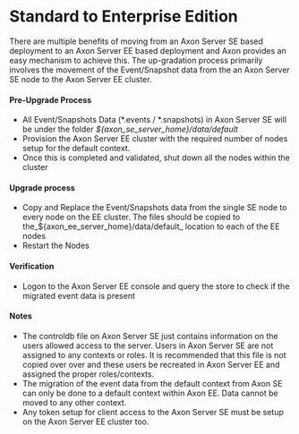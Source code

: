 # Standard to Enterprise Edition

There are multiple benefits of moving from an Axon Server SE based deployment to an Axon Server EE based deployment and Axon provides an easy mechanism to achieve this. The up-gradation process primarily involves the movement of the Event/Snapshot data from the an Axon Server SE node to the Axon Server EE cluster.

#### Pre-Upgrade Process

* All Event/Snapshots Data \(\*.events / \*.snapshots\) in Axon Server SE will be under the folder _${axon\_se\_server\_home}/data/default_
* Provision the Axon Server EE cluster with the required number of nodes setup for the default context.
* Once this is completed and validated, shut down all the nodes within the cluster

#### Upgrade process

* Copy and Replace the Event/Snapshots data from the single SE node to every node on the EE cluster. The files should be copied to the\_${axon\_ee\_server\_home}/data/default\_ location to each of the EE nodes
* Restart the Nodes

#### Verification

* Logon to the Axon Server EE console and query the store to check if the migrated event data is present

#### Notes

* The controldb file on Axon Server SE just contains information on the users allowed access to the server. Users in Axon Server SE are not assigned to any contexts or roles. It is recommended that this file is not copied over over and these users be recreated in Axon Server EE and assigned the proper roles/contexts.
* The migration of the event data from the default context from Axon SE can only be done to a default context within Axon EE. Data cannot be moved to any other context.
* Any token setup for client access to the Axon Server SE must be setup on the Axon Server EE cluster too.

